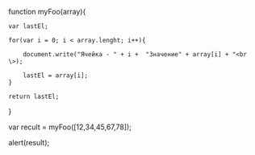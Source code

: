 
function myFoo(array){
	
	var lastEl;
	
	for(var i = 0; i < array.lenght; i++){
		
		document.write("Ячейка - " + i +  "Значение" + array[i] + "<br \>);
		
		lastEl = array[i];
	}
	
	return lastEl;
}

var recult = myFoo([12,34,45,67,78]); 

alert(result);
 
